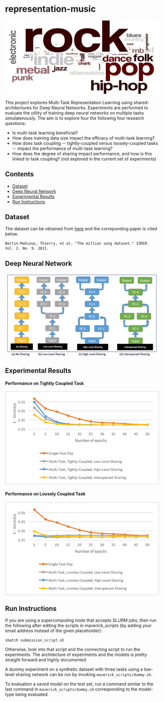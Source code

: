 # representation-music
![msongs](/images/MillionSongs.jpg)

This project explores Multi-Task Representation Learning using shared-architectures for Deep Neural Networks. Experiments are performed to evaluate the utility of training deep neural networks on multiple tasks simulatenously. The aim is to explore four the following four research questions:

- Is multi-task learning beneficial?
- How does training data size impact the efficacy of multi-task learning?
- How does task coupling -- tightly-coupled versus loosely-coupled tasks -- impact the performance of multi-task learning?
- How does the degree of sharing impact performance, and how is this linked to task coupling? (not explored in the current set of experiments)

## Contents
 - [Dataset](#dataset)
 - [Deep Neural Network](#deep-neural-network)
 - [Experimental Results](#experimental-results)
 - [Run Instructions](#run-instructions)
 
## Dataset
The dataset can be obtained from [here](http://labrosa.ee.columbia.edu/millionsong) and the correponding paper is cited below.
```
Bertin-Mahieux, Thierry, et al. "The million song dataset." ISMIR. Vol. 2. No. 9. 2011.
```
## Deep Neural Network
![models](/images/Models.png)

## Experimental Results
#### Performance on Tightly Coupled Task
![plots_tight](/images/main_plot.png)

#### Performance on Loosely Coupled Task
![plots_loose](/images/loosely_plot.png)

## Run Instructions
If you are using a supercomputing node that accepts SLURM jobs, then run the following after editing the scripts in maverick_scripts (by adding your email address instead of the given placeholder):
```
sbatch submission_script.sh
```
Otherwise, look into that script and the connecting script to run the experiments. The architecture of experiments and the models is pretty straight forward and highly documented.

A dummy experiment on a synthetic dataset with three tasks using a low-level sharing network can be run by invoking ```maverick_scripts/dummy.sh```.

To evaluation a saved model on the test set, run a command similar to the last command in ```maverick_scripts/dummy.sh``` corresponding to the model-type being evaluated.
